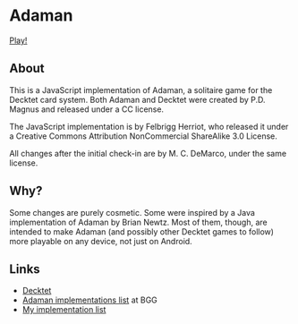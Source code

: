 # Adaman

[Play!](http://mcdemarco.github.io/adaman/Adaman.html)

## About

This is a JavaScript implementation of Adaman, a solitaire game for the Decktet card system.  Both Adaman and Decktet were created by P.D. Magnus and released under a CC license.

The JavaScript implementation is by Felbrigg Herriot, who released it under a Creative Commons Attribution NonCommercial ShareAlike 3.0 License.

All changes after the initial check-in are by M. C. DeMarco, under the same license.

## Why?

Some changes are purely cosmetic.  Some were inspired by a Java implementation of Adaman by Brian Newtz.  Most of them, though, are intended to make Adaman (and possibly other Decktet games to follow) more playable on any device, not just on Android.

## Links

* [Decktet](http://decktet.com)
* [Adaman implementations list](http://boardgamegeek.com/geeklist/140943/item/2285753#item2285753) at BGG
* [My implementation list](http://mcdemarco.net/games/decktet/#Online.Games)
